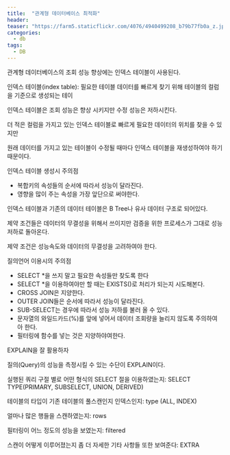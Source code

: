 ```yaml
---
title:  "관계형 데이터베이스 최적화"
header:
teaser: "https://farm5.staticflickr.com/4076/4940499208_b79b77fb0a_z.jpg"
categories:
  - db
tags:
  - DB
---
```


 관계형 데이터베이스의 조회 성능 향상에는 인덱스 테이블이 사용된다.
 
인덱스 테이블(index table): 필요한 테이블 데이터를 빠르게 찾기 위해 테이블의 컬럼을 기준으로 생성되는 테이

인덱스 테이블은 조회 성능은 향상 시키지만 수정 성능은 저하시킨다.

더 적은 컬럼을 가지고 있는 인덱스 테이블로 빠르게 필요한 데이터의 위치를 찾을 수 있지만 

원래 데이터를 가지고 있는 테이블이 수정될 때마다 인덱스 테이블을 재생성하여야 하기 때문이다.


  인덱스 테이블 생성시 주의점

- 복합키의 속성들의 순서에 따라서 성능이 달라진다. 
- 영향을 많이 주는 속성을 가장 앞단으로 써야한다.

인덱스 테이블과 기존의 데이터 테이블은 B Tree나 유사 데이터 구조로 되어있다.

 제약 조건들은 데이터의 무결성을 위해서 쓰이지만 검증을 위한 프로세스가 그대로 성능저하로 돌아온다.

제약 조건은 성능속도와 데이터의 무결성을 고려하여야 한다.


질의언어 이용시의 주의점

- SELECT *을 쓰지 말고 필요한 속성들만 찾도록 한다
- SELECT *을 이용하여야만 할 때는 EXISTS()로 처리가 되는지 시도해본다.
- CROSS JOIN은 지양한다.
- OUTER JOIN들은 순서에 따라서 성능이 달라진다.
- SUB-SELECT는 경우에 따라서 성능 저하를 불러 올 수 있다.
- 문자열의 와일드카드(%)를 앞에 넣어서 데이터 조회량을 늘리지 않도록 주의하여아 한다.
- 필터링에 함수를 넣는 것은 지양하야여한다.


EXPLAIN을 잘 활용하자

질의(Query)의 성능을 측정시킬 수 있는 수단이 EXPLAIN이다.

실행된 쿼리 구절 별로 어떤 형식의 SELECT 절을 이용하였는지: SELECT TYPE(PRIMARY, SUBSELECT, UNION, DERIVED)

테이블의 타입이 기존 테이블의 풀스캔인지 인덱스인지: type (ALL, INDEX)

얼마나 많은 행들을 스캔하였는지: rows

필터링이 어느 정도의 성능을 보였는지: filtered

스캔이 어떻게 이루어졌는지 좀 더 자세한 기타 사항들 또한 보여준다: EXTRA



